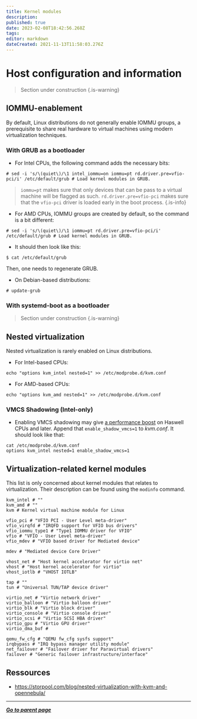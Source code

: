 ```yaml
---
title: Kernel modules
description: 
published: true
date: 2023-02-08T18:42:56.268Z
tags: 
editor: markdown
dateCreated: 2021-11-13T11:58:03.276Z
---
```


# Host configuration and information

> Section under construction
{.is-warning}

## IOMMU-enablement

By default, Linux distributions do not generally enable IOMMU groups, a prerequisite to share real hardware to virtual machines using modern virtualization techniques.

### With GRUB as a bootloader

* For Intel CPUs, the following command adds the necessary bits:

```
# sed -i 's/\(quiet\)/\1 intel_iommu=on iommu=pt rd.driver.pre=vfio-pci/i' /etc/default/grub # Load kernel modules in GRUB.
``` 

> `iommu=pt` makes sure that only devices that can be pass to a virtual machine will be flagged as such. `rd.driver.pre=vfio-pci` makes sure that the `vfio-pci` driver is loaded early in the boot process.
{.is-info}

* For AMD CPUs, IOMMU groups are created by default, so the command is a bit different:

```
# sed -i 's/\(quiet\)/\1 iommu=pt rd.driver.pre=vfio-pci/i' /etc/default/grub # Load kernel modules in GRUB.
``` 

* It should then look like this:

```
$ cat /etc/default/grub
```

Then, one needs to regenerate GRUB.

* On Debian-based distributions:
```
# update-grub
```

### With systemd-boot as a bootloader

> Section under construction
{.is-warning}

## Nested virtualization

Nested virtualization is rarely enabled on Linux distributions. 

* For Intel-based CPUs:

``` 
echo "options kvm_intel nested=1" >> /etc/modprobe.d/kvm.conf
```

* For AMD-based CPUs:

``` 
echo "options kvm_amd nested=1" >> /etc/modprobe.d/kvm.conf
```

### VMCS Shadowing (Intel-only)

* Enabling VMCS shadowing may give [a performance boost](https://storpool.com/blog/nested-virtualization-with-kvm-and-opennebula) on Haswell CPUs and later. Append that `enable_shadow_vmcs=1` to *kvm.conf*. It should look like that:

```
cat /etc/modprobe.d/kvm.conf
options kvm_intel nested=1 enable_shadow_vmcs=1
```

## Virtualization-related kernel modules 

This list is only concerned about kernel modules that relates to virtualization. Their description can be found using the `modinfo` command.

```
kvm_intel # "" 
kvm_amd # ""
kvm # Kernel virtual machine module for Linux
```

```
vfio_pci # "VFIO PCI - User Level meta-driver"
vfio_virqfd # "IRQFD support for VFIO bus drivers"
vfio_iommu_type1 # "Type1 IOMMU driver for VFIO"
vfio # "VFIO - User Level meta-driver"
vfio_mdev # "VFIO based driver for Mediated device"    
```

```
mdev # "Mediated device Core Driver"
```

```
vhost_net # "Host kernel accelerator for virtio net"
vhost # "Host kernel accelerator for virtio"
vhost_iotlb # "VHOST IOTLB"
```

```
tap # ""
tun # "Universal TUN/TAP device driver"
```

```
virtio_net # "Virtio network driver"
virtio_balloon # "Virtio balloon driver"
virtio_blk # "Virtio block driver"
virtio_console # "Virtio console driver"
virtio_scsi # "Virtio SCSI HBA driver"
virtio_gpu # "Virtio GPU driver"
virtio_dma_buf #
```

```
qemu_fw_cfg # "QEMU fw_cfg sysfs support"
irqbypass # "IRQ bypass manager utility module"
net_failover # "Failover driver for Paravirtual drivers"
failover # "Generic failover infrastructure/interface"
```

## Ressources

* https://storpool.com/blog/nested-virtualization-with-kvm-and-opennebula/

---

*[**Go to parent page**](https://wiki.phyllo.me/)*